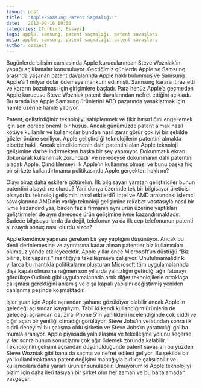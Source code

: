 ```yaml
---
layout: post
title:  "Apple-Samsung Patent Saçmalığı!"
date:   2012-09-16 19:00
categories: [Turkish, Essays]
tags: apple, samsung, patent saçmalığı, patent savaşları
meta: apple, samsung, patent saçmalığı, patent savaşları
author: ozziest
---
```


Bugünlerde bilişim camiasında Apple kurucularından Steve Wozniak‘ın yaptığı açıklamalar konuşuluyor. Geçtiğimiz günlerde Apple ve Samsung arasında yaşanan patent davalarında Apple haklı bulunmuş ve Samsung Apple’a 1 milyar dolar ödemeye mahkum edilmişti. Samsung karara itiraz etti ve kararın bozulması için girişimlere başladı. Para henüz Apple’a geçmeden Apple kurucusu Steve Wozniak patent davalarından nefret ettiğini açıkladı. Bu sırada ise Apple Samsung ürünlerini ABD pazarında yasaklatmak için hamle üzerine hamle yapıyor.

Patent, geliştirdiğiniz teknolojiyi sahiplenmek ve fikir hırsızlığını engellemek için son derece önemli bir husus. Ancak günümüzde patent almak nasıl kötüye kullanılır ve kullanıcılar bundan nasıl zarar görür çok iyi bir şekilde gözler önüne seriliyor. Apple geliştirdiği teknolojilerin patentini almakta elbette haklı. Ancak çimdiklemenin dahi patentini alan Apple teknoloji gelişimine darbe indirmekten başka bir şey yapmıyor. Dokunmatik ekran dokunarak kullanılmak zorundadır ve neredeyse dokunmanın dahi patentini alacak Apple. Çimdiklemeyi ilk Apple’ın kullanmış olması ve bunu başka hiç bir şirkete kullandırtmama politikasında  Apple gerçekten haklı mı?

Olayı biraz daha eskilere götürelim. İlk bilgisayarı yaratan geliştiriciler bunun patentini alsaydı ne olurdu? Yani dünya üzerinde tek bir bilgisayar üreticisi olsaydı bu teknoloji gelişimini nasıl etkilerdi? Intel ve AMD arasındaki işlemci savaşlarında AMD’nin varlığı teknoloji gelişimine rekabet vasıtasıyla nasıl bir ivme kazandırdıysa, birden fazla firmanın aynı ürün üzerine yaptıkları geliştirmeler de aynı derecede ürün gelişimine ivme kazandırmaktadır. Sadece bilgisayarlarda da değil, telefonun ya da ilk cep telefonunun patenti alınsaydı sonuç nasıl olurdu sizce?

Apple kendince yapması gereken bir şey yaptığını düşünüyor. Ancak bu denli derinlemesine ve ayrıntısına kadar alınan patentler biz kullanıcıları olumsuz yönde etkileyecektir. Apple yıllar önce Microsoft‘un düştüğü “Biz biliriz, biz yaparız.” mantığıyla tekelleşmeye çalışıyor. Unutulmamalıdır ki yıllarca bu mantıkla politikalarını oluşturan Microsoft tüm uygulamalarında dışa kapalı olmasına rağmen son yıllarda yalnızlığın getirdiği ağır faturayı gördükçe Outlook gibi uygulamalarında artık diğer teknolojilerle ortaklaşa çalışması gerektiğini anlamış ve dışa kapalı yapısını değiştirmiş yeniden canlanma peşinde koşmaktadır.

İşler şuan için Apple açısından şahane gözüküyor olabilir ancak Apple’ın geleceği açısından kaygılıyım. Tabii ki kendi kullandığım ürünlerin de geleceği açısından da. Zira iPhone 5′in yenilikleri incelendiğinde çok ciddi ve çığır açan bir yeniliği olmadığı görülüyor. Steve Jobs‘ın vefatından sonra ilk ciddi deneyimi bu çalışma oldu şirketin ve Steve Jobs’ın yaratıcılığı galiba mumla aranıyor. Apple piyasada yalnızlaşma ve tekelleşme yolunu seçerse yıllar sonra bunun sonuçlarını çok ağır ödemek zorunda kalabilir. Teknolojinin gelişimi açısından düşünüldüğünde patent savaşları bu yüzden Steve Wozniak gibi bana da saçma ve nefret edilesi geliyor. Bu şekilde bir yol kullanılmaktansa patent değişimi mantığıyla birlikte çalışılabilir ve kullanıcılara daha yararlı ürünler sunulabilir. Umuyorum ki Apple teknolojiyi bizim için daha ileri taşıyan bir şirket olur her zaman ve bu baltalamadan vazgeçer.

